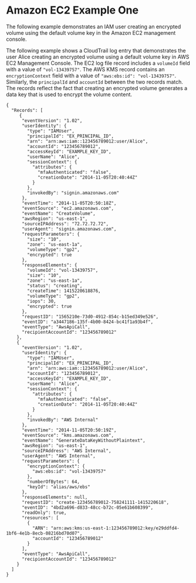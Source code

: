 # Amazon EC2 Example One<a name="ct-ec2one"></a>

The following example demonstrates an IAM user creating an encrypted volume using the default volume key in the Amazon EC2 management console\.

The following example shows a CloudTrail log entry that demonstrates the user Alice creating an encrypted volume using a default volume key in AWS EC2 Management Console\. The EC2 log file record includes a `volumeId` field with a value of `"vol-13439757"`\. The AWS KMS record contains an `encryptionContext` field with a value of `"aws:ebs:id": "vol-13439757"`\. Similarly, the `principalId` and `accountId` between the two records match\. The records reflect the fact that creating an encrypted volume generates a data key that is used to encrypt the volume content\.

```
{
  "Records": [
     {
      "eventVersion": "1.02",
      "userIdentity": {
        "type": "IAMUser",
        "principalId": "EX_PRINCIPAL_ID",
        "arn": "arn:aws:iam::123456789012:user/Alice",
        "accountId": "123456789012",
        "accessKeyId": "EXAMPLE_KEY_ID",
        "userName": "Alice",
        "sessionContext": {
          "attributes": {
            "mfaAuthenticated": "false",
            "creationDate": "2014-11-05T20:40:44Z"
          }
        },
        "invokedBy": "signin.amazonaws.com"
      },
      "eventTime": "2014-11-05T20:50:18Z",
      "eventSource": "ec2.amazonaws.com",
      "eventName": "CreateVolume",
      "awsRegion": "us-east-1",
      "sourceIPAddress": "72.72.72.72",
      "userAgent": "signin.amazonaws.com",
      "requestParameters": {
        "size": "10",
        "zone": "us-east-1a",
        "volumeType": "gp2",
        "encrypted": true
      },
      "responseElements": {
        "volumeId": "vol-13439757",
        "size": "10",
        "zone": "us-east-1a",
        "status": "creating",
        "createTime": 1415220618876,
        "volumeType": "gp2",
        "iops": 30,
        "encrypted": true
      },
      "requestID": "1565210e-73d0-4912-854c-b15ed349e526",
      "eventID": "a3447186-135f-4b00-8424-bc41f1a93b4f",
      "eventType": "AwsApiCall",
      "recipientAccountId": "123456789012"
    },
    {
      "eventVersion": "1.02",
      "userIdentity": {
        "type": "IAMUser",
        "principalId": "EX_PRINCIPAL_ID",
        "arn": "arn:aws:iam::123456789012:user/Alice",
        "accountId": "123456789012",
        "accessKeyId": "EXAMPLE_KEY_ID",
        "userName": "Alice",
        "sessionContext": {
          "attributes": {
            "mfaAuthenticated": "false",
            "creationDate": "2014-11-05T20:40:44Z"
          }
        },
        "invokedBy": "AWS Internal"
      },
      "eventTime": "2014-11-05T20:50:19Z",
      "eventSource": "kms.amazonaws.com",
      "eventName": "GenerateDataKeyWithoutPlaintext",
      "awsRegion": "us-east-1",
      "sourceIPAddress": "AWS Internal",
      "userAgent": "AWS Internal",
      "requestParameters": {
        "encryptionContext": {
          "aws:ebs:id": "vol-13439757"
        },
        "numberOfBytes": 64,
        "keyId": "alias/aws/ebs"
      },
      "responseElements": null,
      "requestID": "create-123456789012-758241111-1415220618",
      "eventID": "4bd2a696-d833-48cc-b72c-05e61b608399",
      "readOnly": true,
      "resources": [
        {
          "ARN": "arn:aws:kms:us-east-1:123456789012:key/e29ddfd4-1bf6-4e1b-8ecb-08216bd70d07",
          "accountId": "123456789012"
        }
      ],
      "eventType": "AwsApiCall",
      "recipientAccountId": "123456789012"
    }
  ]
}
```